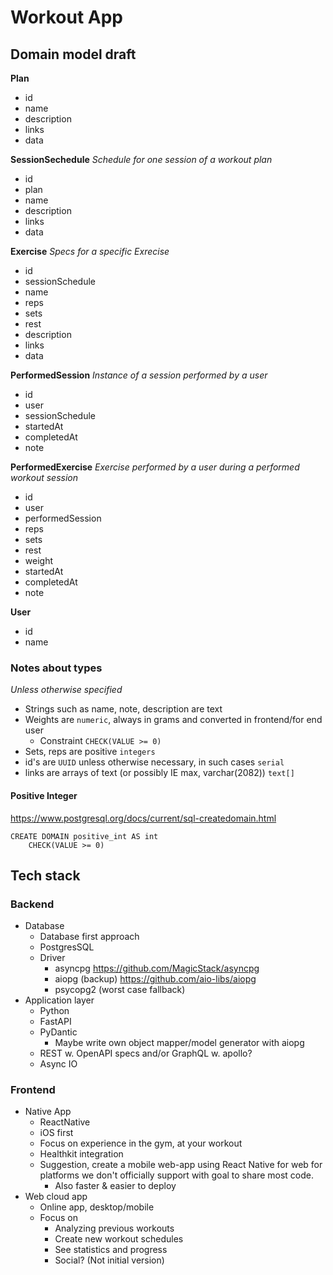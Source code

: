 # Workout App

## Domain model draft

**Plan**
- id
- name
- description
- links
- data

**SessionSechedule** _Schedule for one session of a workout plan_
- id
- plan
- name
- description
- links
- data

**Exercise** _Specs for a specific Exrecise_
- id
- sessionSchedule 
- name
- reps
- sets
- rest
- description
- links
- data

**PerformedSession** _Instance of a session performed by a user_
- id
- user
- sessionSchedule
- startedAt
- completedAt
- note

**PerformedExercise** _Exercise performed by a user during a performed workout session_
- id
- user
- performedSession 
- reps
- sets
- rest
- weight
- startedAt
- completedAt
- note 

**User**
- id
- name


### Notes about types
_Unless otherwise specified_
- Strings such as name, note, description are text
- Weights are `numeric`, always in grams and converted in frontend/for end user
    - Constraint `CHECK(VALUE >= 0)`
- Sets, reps are positive `integers`
- id's are `UUID` unless otherwise necessary, in such cases `serial`
- links are arrays of text (or possibly IE max, varchar(2082)) `text[]`

#### Positive Integer
https://www.postgresql.org/docs/current/sql-createdomain.html
```psql
CREATE DOMAIN positive_int AS int
    CHECK(VALUE >= 0)
```

## Tech stack
### Backend
- Database
    - Database first approach
    - PostgresSQL
    - Driver
        - asyncpg 
          https://github.com/MagicStack/asyncpg
        - aiopg (backup)
          https://github.com/aio-libs/aiopg
        - psycopg2 (worst case fallback)
- Application layer 
    - Python
    - FastAPI
    - PyDantic
        - Maybe write own object mapper/model generator with aiopg
    - REST w. OpenAPI specs
      and/or GraphQL w. apollo?
    - Async IO

### Frontend
- Native App
    - ReactNative
    - iOS first
    - Focus on experience in the gym, at your workout
    - Healthkit integration
    - Suggestion, create a mobile web-app using React Native for web for
      platforms we don't officially support with goal to share most code.
        - Also faster & easier to deploy 
- Web cloud app
    - Online app, desktop/mobile
    - Focus on 
        - Analyzing previous workouts
        - Create new workout schedules
        - See statistics and progress
        - Social? (Not initial version)

